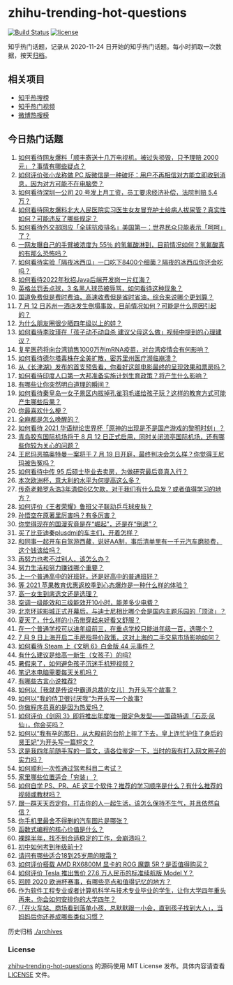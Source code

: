 # zhihu-trending-hot-questions

[![Build Status](https://github.com/justjavac/zhihu-trending-hot-questions/workflows/ci/badge.svg?branch=master)](https://github.com/justjavac/zhihu-trending-hot-questions/actions)
[![license](https://img.shields.io/github/license/justjavac/zhihu-trending-hot-questions)](https://github.com/justjavac/zhihu-trending-hot-questions/blob/master/LICENSE)

知乎热门话题，记录从 2020-11-24 日开始的知乎热门话题。每小时抓取一次数据，按天[归档](./archives)。

## 相关项目

- [知乎热搜榜](https://github.com/justjavac/zhihu-trending-top-search)
- [知乎热门视频](https://github.com/justjavac/zhihu-trending-hot-video)
- [微博热搜榜](https://github.com/justjavac/weibo-trending-hot-search)

## 今日热门话题

<!-- BEGIN -->
<!-- 最后更新时间 Tue Jul 13 2021 04:01:53 GMT+0800 (China Standard Time) -->

1. [如何看待网友爆料「顺丰寄送十几万电视机，被过失损毁，只予理赔 2000
   元」？事情有哪些疑点？](https://www.zhihu.com/question/458784986)
2. [如何评价张小龙称做 PC
   版微信是一种破坏：用户不再相信对方能立即收到消息，因为对方可能不在电脑旁？](https://www.zhihu.com/question/471759055)
3. [如何看待深圳一公司 20 号发上月工资，员工要求经济补偿，法院判赔 5.4
   万？](https://www.zhihu.com/question/471726471)
4. [如何看待网友爆料北大人民医院实习医生女友冒充护士给病人拔尿管？真实性如何？可能违反了哪些规定？](https://www.zhihu.com/question/471790162)
5. [如何看待外交部回应「全球抗疫排名」美国第一：世界民众只能表示「呵呵」了？](https://www.zhihu.com/question/471798111)
6. [一网友曝自己的手臂被浓度为 55％
   的氢氟酸淋到，目前情况如何？氢氟酸真的有那么恐怖吗？](https://www.zhihu.com/question/471598267)
7. [如何看待实验「隔夜冰西瓜」一口吃下8400个细菌？隔夜的冰西瓜你还会吃吗？](https://www.zhihu.com/question/471317641)
8. [如何看待2022年秋招Java后端开发岗一片红海？](https://www.zhihu.com/question/471105298)
9. [英格兰罚丢点球，3 名黑人球员被辱骂，如何看待这种现象？](https://www.zhihu.com/question/471779840)
10. [国道免费但是费时费油，高速收费但是省时省油，综合来说哪个更划算？](https://www.zhihu.com/question/470118462)
11. [7 月 12
    日苏州一酒店发生倒塌事故，目前情况如何？可能是什么原因引起的？](https://www.zhihu.com/question/471831440)
12. [为什么朋友圈很少晒四年级以上的娃？](https://www.zhihu.com/question/462953490)
13. [如何看待李玫瑾在「孩子动不动自杀
    建议父母这么做」视频中提到的心理建议？](https://www.zhihu.com/question/471634095)
14. [复星医药将向台湾销售1000万剂mRNA疫苗，对台湾疫情会有何影响？](https://www.zhihu.com/question/471631426)
15. [如何看待德尔塔毒株在全美扩散，密苏里州医疗濒临崩溃？](https://www.zhihu.com/question/471555278)
16. [从《长津湖》发布的首支预告看，你看好这部电影最终的呈现效果和票房吗？](https://www.zhihu.com/question/471713940)
17. [如何看待印度人口第一大邦准备实施计划生育政策？将产生什么影响？](https://www.zhihu.com/question/471723127)
18. [有哪些让你突然明白道理的瞬间？](https://www.zhihu.com/question/63810094)
19. [如何看待秦皇岛一女子景区内拔掉孔雀羽毛递给孩子玩？这样的教育方式可能产生哪些后果？](https://www.zhihu.com/question/471674496)
20. [你最喜欢什么梗？](https://www.zhihu.com/question/288135220)
21. [全麻都是怎么唤醒的？](https://www.zhihu.com/question/466561520)
22. [如何看待 2021
    华语辩论世界杯「原神的出现是不是国产游戏的黎明时刻」？](https://www.zhihu.com/question/471708835)
23. [青岛胶东国际机场将于 8 月 12
    日正式启用，同时关闭流亭国际机场，还有哪些你较为关心的问题？](https://www.zhihu.com/question/471718633)
24. [王尼玛恶搞奥特曼一案将于 7 月 19
    日开庭，最终判决会怎么样？你觉得王尼玛被告冤吗？](https://www.zhihu.com/question/471139974)
25. [如何看待中传 95 后硕士毕业去卖房，为做研究最后竟真入行？](https://www.zhihu.com/question/471727728)
26. [本次欧洲杯，意大利的水平为何提高这么多？](https://www.zhihu.com/question/470248238)
27. [传奇老赖罗永浩3年清偿6亿欠款，对于我们有什么启发？或者值得学习的地方？](https://www.zhihu.com/question/470804093)
28. [如何评价《王者荣耀》鲁班父子联动乒乓球皮肤？](https://www.zhihu.com/question/470666998)
29. [孙悟空在原著里厉害吗？有多厉害？](https://www.zhihu.com/question/317829973)
30. [你觉得现在的国漫究竟是在“崛起”，还是在“倒退”？](https://www.zhihu.com/question/470428413)
31. [买了比亚迪秦plusdmi的车主们，开着怎样？](https://www.zhihu.com/question/461272564)
32. [和同事一起开车自驾游西藏，说好AA制，事后清单里有一千元汽车磨损费，这个钱该给吗？](https://www.zhihu.com/question/465716749)
33. [再努力也考不过别人，该怎么办？](https://www.zhihu.com/question/470612132)
34. [努力生活和努力赚钱哪个重要？](https://www.zhihu.com/question/469544195)
35. [上一个普通高中的好班好，还是好高中的普通班好？](https://www.zhihu.com/question/471616938)
36. [等 2021 苹果教育优惠返校季到心态爆炸是一种什么样的体验？](https://www.zhihu.com/question/471063336)
37. [高一女生到底选文还是选理？](https://www.zhihu.com/question/462365131)
38. [空调一级能效和三级能效开10小时，能差多少电费？](https://www.zhihu.com/question/329341284)
39. [北京环球影城正式开幕后，与迪士尼相比哪个会是国内主题乐园的「顶流」？](https://www.zhihu.com/question/470467852)
40. [夏天了，什么样的小吊带穿起来好看又舒服？](https://www.zhihu.com/question/467022624)
41. [在一个普通学校可以进年级前三，在重点学校只能进年级一百，选哪个？](https://www.zhihu.com/question/461739253)
42. [7 月 9
    日上海开启二手房指导价政策，这对上海的二手交易市场影响如何？](https://www.zhihu.com/question/471152148)
43. [如何看待 Steam 上《文明 6》白金版 44 元事件？](https://www.zhihu.com/question/471083947)
44. [有什么建议是给高一新生（女孩子）的吗?](https://www.zhihu.com/question/470497705)
45. [暑假来了，如何避免孩子沉迷手机短视频？](https://www.zhihu.com/question/471097062)
46. [笔记本电脑需要每天关机吗？](https://www.zhihu.com/question/424633596)
47. [有哪些古言小说推荐?](https://www.zhihu.com/question/407505153)
48. [如何以［我就是传说中霸道总裁的女儿］为开头写个故事？](https://www.zhihu.com/question/455867035)
49. [如何以“我的侍卫很讨厌我”为开头写一个故事?](https://www.zhihu.com/question/440852420)
50. [你做程序员真的是因为热爱吗？](https://www.zhihu.com/question/453885905)
51. [如何评价《剑网
    3》即将推出年度唯一限定色发型——国蕴特调「石蕊·凤仙」，你会买吗？](https://www.zhihu.com/question/471717436)
52. [如何以“我有孕的那日，从大殿前的台阶上摔了下去，皇上连忙护住了身后的贤王妃”为开头写一篇短文？](https://www.zhihu.com/question/424583928)
53. [这是我四年前随手写的一篇文，请各位鉴定一下，当时的我有打入网文圈子的实力吗？](https://www.zhihu.com/question/471660118)
54. [如何顺利一次性通过驾考科目二考试？](https://www.zhihu.com/question/24518251)
55. [家里哪些位置适合「穷装」？](https://www.zhihu.com/question/441324496)
56. [如何自学 PS、PR、AE
    这三个软件？推荐的学习顺序是什么？有什么推荐的视频或教材吗？](https://www.zhihu.com/question/38197869)
57. [跟一群天天否定你，打击你的人一起生活，该怎么保持不生气，并且依然自信？](https://www.zhihu.com/question/470883728)
58. [你手机里最舍不得删的汽车图片是哪张？](https://www.zhihu.com/question/468845093)
59. [函数式编程的核心价值是什么？](https://www.zhihu.com/question/471098472)
60. [裸辞半年，找不到合适稳定的工作，会崩溃吗？](https://www.zhihu.com/question/470055976)
61. [初中如何考到年级前十?](https://www.zhihu.com/question/353434774)
62. [请问有哪些适合18到25岁用的眼霜？](https://www.zhihu.com/question/322847034)
63. [如何评价搭载 AMD RX6800M 显卡的 ROG 魔霸
    5R？是否值得购买？](https://www.zhihu.com/question/471650688)
64. [如何评价 Tesla 推出售价 27.6 万人民币的标准续航版 Model
    Y？](https://www.zhihu.com/question/470837546)
65. [回顾 2020 欧洲杯赛事，有哪些亮点和值得记忆的地方？](https://www.zhihu.com/question/471538861)
66. [作为软件工程专业或者计算机科学与技术专业毕业的学生，让你大学四年重头再来，你会如何安排你的大学四年？](https://www.zhihu.com/question/426053091)
67. [「在火车站、商场看到落单小孩，总默默跟一小会，直到孩子找到大人」，当妈妈后你还养成哪些类似习惯？](https://www.zhihu.com/question/471287409)

<!-- END -->

历史归档 [./archives](./archives)

### License

[zhihu-trending-hot-questions](https://github.com/justjavac/zhihu-trending-hot-questions)
的源码使用 MIT License 发布。具体内容请查看 [LICENSE](./LICENSE) 文件。

